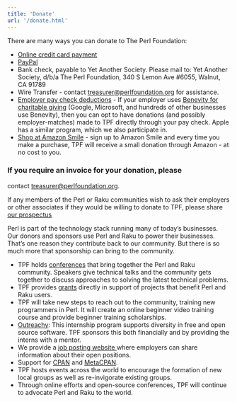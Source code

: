 ```yaml
---
title: 'Donate'
url: '/donate.html'
---
```


There are many ways you can donate to The Perl Foundation:

- [Online credit card
  payment](https://perlfoundation.app.neoncrm.com/np/clients/perlfoundation/donation.jsp)
- [PayPal](https://www.paypal.com/donate/?hosted_button_id=N5B8KS7PS4SUS)
- Bank check, payable to Yet Another Society. Please mail to: Yet
  Another Society, d/b/a The Perl Foundation, 340 S Lemon Ave
  #6055, Walnut, CA 91789
- Wire Transfer -
  contact [treasurer@perlfoundation.org](mailto:treasurer@perlfoundation.org) for
  assistance.
- [Employer pay check
  deductions](https://causes.benevity.org/causes/840-383536536) - If
  your employer uses [Benevity for charitable
  giving](https://causes.benevity.org/causes/840-383536536) (Google,
  Microsoft, and hundreds of other businesses use Benevity), then you
  can opt to have donations (and possibly employer-matches) made to
  TPF directly through your pay check. Apple has a similar program,
  which we also participate in.
- [Shop at Amazon
  Smile](https://smile.amazon.com/gp/chpf/homepage/ref=smi_chpf_redirect/138-2474394-5588856?ie=UTF8&ein=38-3536536&ref_=smi_ext_ch_38-3536536_cl) -
  sign up to Amazon Smile and every time you make a purchase, TPF will
  receive a small donation through Amazon - at no cost to you.

### If you require an invoice for your donation, please

contact [treasurer@perlfoundation.org](mailto:treasurer@perlfoundation.org).

If any members of the Perl or Raku communities wish to ask their employers or
other associates if they would be willing to donate to TPF, please share [our
prospectus](https://drive.google.com/file/d/1pQJfIW0u-4gKw1o-f18GyyPdT3YlwrUv/view)

Perl is part of the technology stack running many of today’s businesses. Our
donors and sponsors use Perl and Raku to power their businesses. That’s one
reason they contribute back to our community. But there is so much more that
sponsorship can bring to the community.

- TPF holds [conferences](https://tprc.us) that bring together the Perl and
  Raku community. Speakers give technical talks and the community gets together
  to discuss approaches to solving the latest technical problems.
- TPF provides [grants](grants.html) directly in support of projects that
  benefit Perl and Raku users.
- TPF will take new steps to reach out to the community, training new
  programmers in Perl. It will create an online beginner video training course
  and provide beginner training scholarships.
- [Outreachy](https://www.outreachy.org/): This internship program supports
  diversity in free and open source software. TPF sponsors this both
  financially and by providing the interns with a mentor.
- We provide a [job posting website ](https://jobs.perl.org/)where employers
  can share information about their open positions.
- Support for [CPAN](https://cpan.org/) and [MetaCPAN](https://metacpan.org/).
- TPF hosts events across the world to encourage the formation of new local
  groups as well as re-invigorate existing groups.
- Through online efforts and open-source conferences, TPF will continue to
  advocate Perl and Raku to the world.
